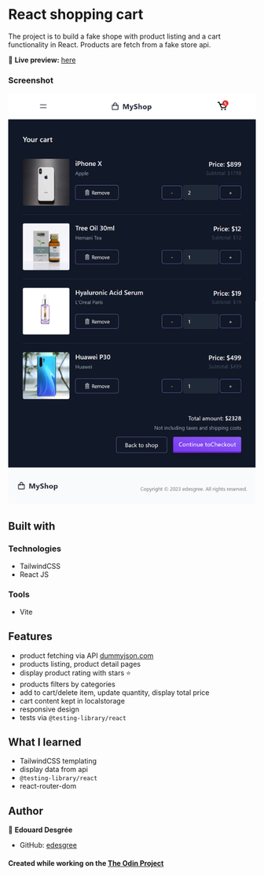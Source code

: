 # React shopping cart

The project is to build a fake shope with product listing and a cart functionality in React.
Products are fetch from a fake store api.

🔗 **Live preview:** [here](https://charming-tanuki-fb81ad.netlify.app/)

### Screenshot

![screenshot](./screenshot.png)

## Built with

### Technologies

- TailwindCSS
- React JS

### Tools

- Vite

## Features

- product fetching via API [dummyjson.com](https://dummyjson.com)
- products listing, product detail pages
- display product rating with stars ⭐
- products filters by categories
- add to cart/delete item, update quantity, display total price
- cart content kept in localstorage
- responsive design
- tests via `@testing-library/react`

## What I learned

- TailwindCSS templating
- display data from api
- `@testing-library/react`
- react-router-dom

## Author

👤 **Edouard Desgrée**

- GitHub: [edesgree](https://github.com/edesgree)

#### Created while working on the [The Odin Project](https://www.theodinproject.com/)
